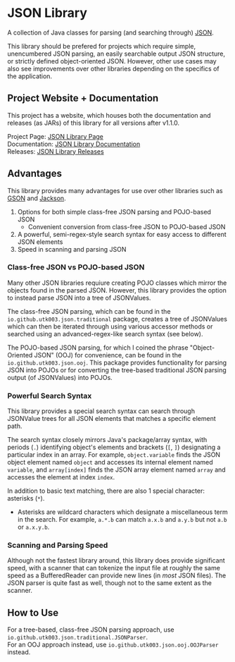 # JSON Library
A collection of Java classes for parsing (and searching through) [JSON](https://www.json.org/json-en.html).

This library should be prefered for projects which require simple, unencumbered JSON parsing, an easily searchable output JSON structure, or strictly defined object-oriented JSON. However, other use cases may also see improvements over other libraries depending on the specifics of the application.

## Project Website + Documentation
This project has a website, which houses both the documentation and releases (as JARs) of this library for all versions after v1.1.0.

Project Page: [JSON Library Page](https://utk003.github.io/JSON-Parser/) \
Documentation: [JSON Library Documentation](https://utk003.github.io/JSON-Parser/documentation.html) \
Releases: [JSON Library Releases](https://utk003.github.io/JSON-Parser/releases.html)

## Advantages
This library provides many advantages for use over other libraries such as [GSON](https://github.com/google/gson) and [Jackson](https://github.com/FasterXML/jackson).

1. Options for both simple class-free JSON parsing and POJO-based JSON
   * Convenient conversion from class-free JSON to POJO-based JSON  
2. A powerful, semi-regex-style search syntax for easy access to different JSON elements
3. Speed in scanning and parsing JSON

### Class-free JSON vs POJO-based JSON
Many other JSON libraries requiure creating POJO classes which mirror the objects found in the parsed JSON. However, this library provides the option to instead parse JSON into a tree of JSONValues.

The class-free JSON parsing, which can be found in the `io.github.utk003.json.traditional` package, creates a tree of JSONValues which can then be iterated through using various accessor methods or searched using an advanced-regex-like search syntax (see below).

The POJO-based JSON parsing, for which I coined the phrase "Object-Oriented JSON" (OOJ) for convenience, can be found in the `io.github.utk003.json.ooj`. This package provides functionality for parsing JSON into POJOs or for converting the tree-based traditional JSON parsing output (of JSONValues) into POJOs. 

### Powerful Search Syntax
This library provides a special search syntax can search through JSONValue trees for all JSON elements that matches a specific element path.

The search syntax closely mirrors Java's package/array syntax, with periods (`.`) identifying object's elements and brackets (`[`, `]`) designating a particular index in an array. For example, `object.variable` finds the JSON object element named `object` and accesses its internal element named `variable`, and `array[index]` finds the JSON array element named `array` and accesses the element at index `index`.

In addition to basic text matching, there are also 1 special character: asterisks (`*`).
* Asterisks are wildcard characters which designate a miscellaneous term in the search. For example, `a.*.b` can match `a.x.b` and `a.y.b` but not `a.b` or `a.x.y.b`.

### Scanning and Parsing Speed
Although not the fastest library around, this library does provide significant speed, with a scanner that can tokenize the input file at roughly the same speed as a BufferedReader can provide new lines (in *most* JSON files). The JSON parser is quite fast as well, though not to the same extent as the scanner.

## How to Use
For a tree-based, class-free JSON parsing approach, use `io.github.utk003.json.traditional.JSONParser`.\
For an OOJ approach instead, use `io.github.utk003.json.ooj.OOJParser` instead.
